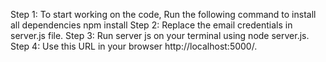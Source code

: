 Step 1: To start working on the code, Run the following command to install all dependencies npm install
Step 2: Replace the email credentials in server.js file.
Step 3: Run server js on your terminal using node server.js.
Step 4: Use this URL in your browser http://localhost:5000/.
